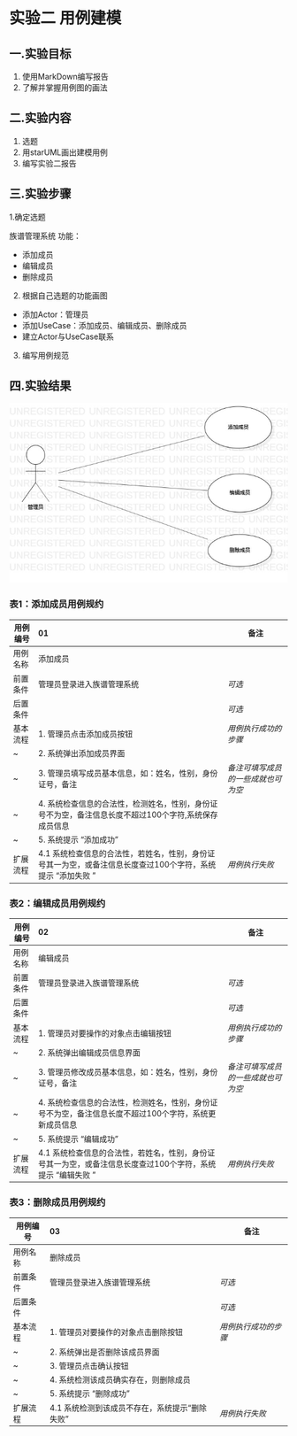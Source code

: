 ﻿# 实验二 用例建模

## 一.实验目标

 1. 使用MarkDown编写报告
 2. 了解并掌握用例图的画法

## 二.实验内容

 1. 选题
 2. 用starUML画出建模用例
 3. 编写实验二报告

## 三.实验步骤

1.确定选题 

  族谱管理系统  功能：
  - 添加成员
  - 编辑成员
  - 删除成员
  
2. 根据自己选题的功能画图
  - 添加Actor：管理员
  - 添加UseCase：添加成员、编辑成员、删除成员
  - 建立Actor与UseCase联系
3. 编写用例规范
 

## 四.实验结果

![建模用例图](./UseCaseDiagram1.jpg)

### 表1：添加成员用例规约

用例编号  | 01 | 备注
-|:-|-
用例名称  | 添加成员  |
前置条件  | 管理员登录进入族谱管理系统  | *可选*
后置条件  |   | *可选*
基本流程  | 1. 管理员点击添加成员按钮  | *用例执行成功的步骤*
~| 2. 系统弹出添加成员界面  | 
~| 3. 管理员填写成员基本信息，如：姓名，性别，身份证号，备注 | *备注可填写成员的一些成就也可为空*
~| 4. 系统检查信息的合法性，检测姓名，性别，身份证号不为空，备注信息长度不超过100个字符,系统保存成员信息  |
~| 5. 系统提示 “添加成功” |
扩展流程  | 4.1 系统检查信息的合法性，若姓名，性别，身份证号其一为空，或备注信息长度查过100个字符，系统提示 “添加失败 ” | *用例执行失败*

### 表2：编辑成员用例规约

用例编号  | 02 | 备注
-|:-|-
用例名称  | 编辑成员  |
前置条件  | 管理员登录进入族谱管理系统  | *可选*
后置条件  |   | *可选*
基本流程  | 1. 管理员对要操作的对象点击编辑按钮  | *用例执行成功的步骤*
~| 2. 系统弹出编辑成员信息界面  | 
~| 3. 管理员修改成员基本信息，如：姓名，性别，身份证号，备注 | *备注可填写成员的一些成就也可为空*
~| 4. 系统检查信息的合法性，检测姓名，性别，身份证号不为空，备注信息长度不超过100个字符，系统更新成员信息  |
~| 5. 系统提示 “编辑成功” |
扩展流程  | 4.1 系统检查信息的合法性，若姓名，性别，身份证号其一为空，或备注信息长度查过100个字符，系统提示 “编辑失败 ” | *用例执行失败*

### 表3：删除成员用例规约

用例编号  | 03 | 备注
-|:-|-
用例名称  | 删除成员  |
前置条件  | 管理员登录进入族谱管理系统  | *可选*
后置条件  |   | *可选*
基本流程  | 1. 管理员对要操作的对象点击删除按钮  | *用例执行成功的步骤*
~| 2. 系统弹出是否删除该成员界面  | 
~| 3. 管理员点击确认按钮 | 
~| 4. 系统检测该成员确实存在，则删除成员 |
~| 5. 系统提示 “删除成功” |
扩展流程  | 4.1 系统检测到该成员不存在，系统提示“删除失败”| *用例执行失败*
 
 

